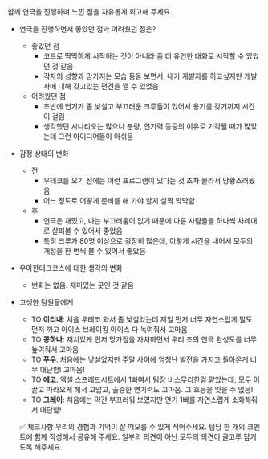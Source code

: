 함께 연극을 진행하며 느낀 점을 자유롭게 회고해 주세요.

- 연극을 진행하면서 좋았던 점과 어려웠던 점은?
    - 좋았던 점
        - 코드로 딱딱하게 시작하는 것이 아니라 좀 더 유연한 대화로 시작할 수 있었던 것 같음
        - 각자의 성향과 망가지는 모습 등을 보면서, 내가 개발자를 하고싶지만 개발자에 대해 갖고있는 편견을 깰 수 있었음
    - 어려웠던 점
        - 초반에 연기가 좀 낯설고 부끄러운 크루들이 있어서 용기를 갖기까지 시간이 걸림
        - 생각했던 시나리오는 많으나 분량, 연기력 등등의 이유로 기각될 때가 많았는데 그런 아이디어들이 아쉬움

- 감정 상태의 변화
    - 전
        - 우테코를 오기 전에는 이런 프로그램이 있다는 것 조차 몰라서 당황스러웠음
        - 어느 정도로 어떻게 준비를 해 가야 할지 살짝 막막함
    - 후
        - 연극은 재밌고, 나는 부끄러움이 없기 때문에 다른 사람들을 하나씩 차례대로 살펴볼 수 있어서 좋았음
        - 특히 크루가 80명 이상으로 굉장히 많은데, 이렇게 시간을 내어서 모두의 개성을 한 번씩 볼 수 있어서 좋았음

- 우아한테크코스에 대한 생각의 변화
    - 변화는 없음. 재미있는 곳인 것 같음

- 고생한 팀원들에게
    - TO **이리내**: 처음 우테코 와서 좀 낯설었는데 제일 먼저 너무 자연스럽게 말도 먼저 까고 아이스 브레이킹 아이스 다 녹여줘서 고마움
    - TO **콩하나**: 재치있게 먼저 망가짐을 자처하면서 우리 조의 연극 완성도를 너무 높여줘서 고마움
    - TO **푸우**: 처음에는 낯설었지만 주말 사이에 엄청난 발전을 가지고 돌아온게 너무 대단함! 고마움!
    - TO **에코**: 엑셀 스프레드시트에서 1빠여서 팀장 비스무리한걸 맡았는데, 모두 이끌고 따라오게 해서 고맙고, 출중한 연기력도 고마움. 그 호응을 잊을 수 없음!
    - TO **그레이**: 처음에는 약간 부끄러워 보였지만 연기 1빠를 자연스럽게 소화해줘서 대단함!

  ✅ 체크사항
  우리의 경험과 기억이 잘 떠오를 수 있게 적어주세요.
  팀당 한 개의 코멘트에 함께 작성해서 공유해 주세요.
  일부의 의견이 아닌 모두의 의견이 골고루 담기도록 해주세요.